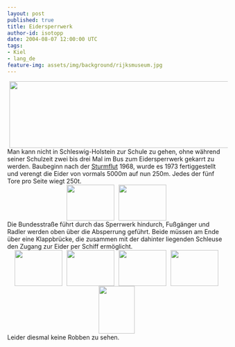 ```yaml
---
layout: post
published: true
title: Eidersperrwerk
author-id: isotopp
date: 2004-08-07 12:00:00 UTC
tags:
- Kiel
- lang_de
feature-img: assets/img/background/rijksmuseum.jpg
---
```

<div align='center'><img width='642' height='154' border='0' hspace='5'  src='/uploads/eidersperrwerk1.jpg' alt='' /></div>
Man kann nicht in Schleswig-Holstein zur Schule zu gehen, ohne während seiner Schulzeit zwei bis drei Mal im Bus zum Eidersperrwerk gekarrt zu werden. Baubeginn nach der <a href="http://www.toenning-info.de/tgdt14/strmflt-tg.htm">Sturmflut</a> 1968, wurde es 1973 fertiggestellt und verengt die Eider von vormals 5000m auf nun 250m. Jedes der fünf Tore pro Seite wiegt 250t.
<br clear='all' />

<div align='center'><a href='/uploads/eidersperrwerk3.jpg'><img width='110' height='83' border='0' hspace='5' src='/uploads/eidersperrwerk3.serendipityThumb.jpg' alt='' /></a><a href='/uploads/eidersperrwerk4.jpg'><img width='110' height='83' border='0' hspace='5' src='/uploads/eidersperrwerk4.serendipityThumb.jpg' alt='' /></a></div>
Die Bundesstraße führt durch das Sperrwerk hindurch, Fußgänger und Radler werden oben über die Absperrung geführt. Beide müssen am Ende über eine Klappbrücke, die zusammen mit der dahinter liegenden Schleuse den Zugang zur Eider per Schiff ermöglicht.
<div align='center'><a href='/uploads/eidersperrwerk2.jpg'><img width='110' height='83' border='0' hspace='5' src='/uploads/eidersperrwerk2.serendipityThumb.jpg' alt='' /></a><a href='/uploads/eidersperrwerk7.jpg'><img width='110' height='83' border='0' hspace='5' src='/uploads/eidersperrwerk7.serendipityThumb.jpg' alt='' /></a><a href='/uploads/eidersperrwerk8.jpg'><img width='110' height='83' border='0' hspace='5' src='/uploads/eidersperrwerk8.serendipityThumb.jpg' alt='' /></a><a href='/uploads/eidersperrwerk5.jpg'><img width='110' height='83' border='0' hspace='5' src='/uploads/eidersperrwerk5.serendipityThumb.jpg' alt='' /></a><a href='/uploads/eidersperrwerk6.jpg'><img width='83' height='110' border='0' hspace='5' src='/uploads/eidersperrwerk6.serendipityThumb.jpg' alt='' /></a></div>
Leider diesmal keine Robben zu sehen.
